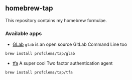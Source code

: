 ## homebrew-tap

This repository contains my homebrew formulae.

### Available apps
* [GLab](https://github.com/profclems/glab)
`glab` is an open source GitLab Command Line too
```sh
brew install profclems/tap/glab
```

* [tfa](https://github.com/profclems/tfa)
A super cool Two factor authentication agent
```sh
brew install profclems/tap/tfa
```
